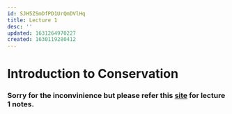 ```yaml
---
id: SJH5ZSmDfPD1UrQmDVlHq
title: Lecture 1
desc: ''
updated: 1631264970227
created: 1630119280412
---
```


# Introduction to Conservation

### Sorry for the inconvinience but please refer this [site](https://unread.parthshah.ml/notes/RS0pMLTtuIC0G6hKGBSil.html) for lecture 1 notes.